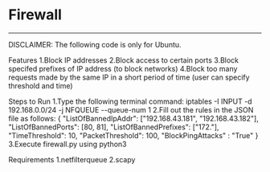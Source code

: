 # Firewall
_________________________________________________________________________________________________________________________________________________________________________
DISCLAIMER: The following code is only for Ubuntu.

Features
      1.Block IP addresses
      2.Block access to certain ports
      3.Block specifed prefixes of IP address (to block networks)
      4.Block too many requests made by the same IP in a short period of time (user can specify threshold and time)

Steps to Run
      1.Type the following terminal command:
      iptables -I INPUT -d 192.168.0.0/24 -j NFQUEUE --queue-num 1
      2.Fill out the rules in the JSON file as follows:
                        {
                          "ListOfBannedIpAddr": ["192.168.43.181", "192.168.43.182"],
                          "ListOfBannedPorts": [80, 81],
                          "ListOfBannedPrefixes": ["172."],
                          "TimeThreshold": 10,
                          "PacketThreshold": 100,
                          "BlockPingAttacks" : "True"
                        }
      3.Execute firewall.py using python3

Requirements
      1.netfilterqueue
      2.scapy
